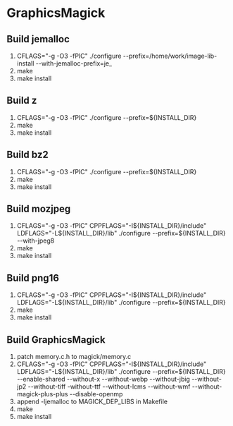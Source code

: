GraphicsMagick
==============

Build jemalloc
--------------

1. CFLAGS="-g -O3 -fPIC" ./configure --prefix=/home/work/image-lib-install --with-jemalloc-prefix=je_
1. make
1. make install

Build z
-------

1. CFLAGS="-g -O3 -fPIC" ./configure --prefix=${INSTALL_DIR}
1. make
1. make install

Build bz2
---------

1. CFLAGS="-g -O3 -fPIC" ./configure --prefix=${INSTALL_DIR}
1. make
1. make install

Build mozjpeg
-------------

1. CFLAGS="-g -O3 -fPIC" CPPFLAGS="-I${INSTALL_DIR}/include" LDFLAGS="-L${INSTALL_DIR}/lib" ./configure --prefix=${INSTALL_DIR} --with-jpeg8
1. make
1. make install

Build png16
-----------

1. CFLAGS="-g -O3 -fPIC" CPPFLAGS="-I${INSTALL_DIR}/include" LDFLAGS="-L${INSTALL_DIR}/lib" ./configure --prefix=${INSTALL_DIR}
1. make
1. make install

Build GraphicsMagick
--------------------

1. patch memory.c.h to magick/memory.c
1. CFLAGS="-g -O3 -fPIC" CPPFLAGS="-I${INSTALL_DIR}/include" LDFLAGS="-L${INSTALL_DIR}/lib" ./configure --prefix=${INSTALL_DIR} --enable-shared --without-x --without-webp --without-jbig --without-jp2 --without-tiff -without-ttf --without-lcms --without-wmf --without-magick-plus-plus --disable-openmp
1. append -ljemalloc to MAGICK_DEP_LIBS in Makefile
1. make
1. make install
